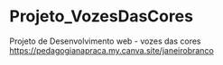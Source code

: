 # Projeto_VozesDasCores
Projeto de Desenvolvimento web - vozes das cores
https://pedagogianapraca.my.canva.site/janeirobranco
